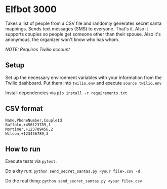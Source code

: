 # Elfbot 3000

Takes a list of people from a CSV file and randomly generates secret santa mappings.
Sends text messages (SMS) to everyone. That's it.
Also it supports couples so people get someone other than their spouse.
Also it's anonymous, the organizer won't know who has whom.

_NOTE: Requires Twilio account_

## Setup

Set up the necessary environment variables with your information from the Twilio dashboard.
Put them into `twilio.env` and execute `source twilio.env`

Install dependencies via `pip install -r requirements.txt`

## CSV format

```
Name,PhoneNumber,CoupleId
Buffalo,+456123789,1
Mortimer,+123789456,2
Wilson,+123456789,3
```

## How to run

Execute tests via `pytest`.

Do a dry run: `python send_secret_santas.py <your file>.csv -d`

Do the real thing: `python send_secret_santas.py <your file>.csv`
